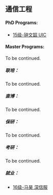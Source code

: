 ## 通信工程

#### PhD Programs:

- [15级-钟文韶 UIC](个人申请总结/电子与电气工程系/通信工程/[US]-15-钟文韶.md)

#### Master Programs:

To be continued.

##### 联培：

To be continued.

##### 直博：

To be continued.

##### 保研：

To be continued.

##### 考研：

To be continued.

##### 就业：

* [16级-马昊 深信服](个人申请总结/电子与电气工程系/通信工程/16马昊.md)